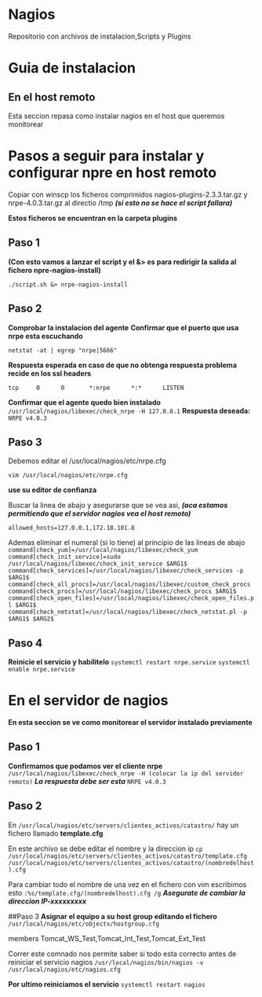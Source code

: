 # Nagios
Repositorio con archivos de instalacion,Scripts y Plugins 

# Guia de instalacion 

## En el host remoto
Esta seccion repasa como instalar nagios en el host que queremos monitorear
# Pasos a seguir para instalar y configurar npre en host remoto

Copiar con winscp los ficheros comprimidos nagios-plugins-2.3.3.tar.gz y nrpe-4.0.3.tar.gz al directio /tmp
***(si esto no se hace el script fallara)***

**Estos ficheros se encuentran en la carpeta plugins**

## Paso 1

**(Con esto vamos a lanzar el script y el &> es para redirigir la salida al fichero npre-nagios-install)**

`./script.sh &> nrpe-nagios-install`


## Paso 2 
**Comprobar la instalacion del agente**
**Confirmar que el puerto que usa nrpe esta escuchando**

`netstat -at | egrep "nrpe|5666"`

**Respuesta esperada en caso de que no obtenga respuesta problema recide en los ssl headers**


`tcp     0      0       *:nrpe      *:*      LISTEN`

**Confirmar que el agente quedo bien instalado**
`/usr/local/nagios/libexec/check_nrpe -H 127.0.0.1`
**Respuesta deseada:**
`NRPE v4.0.3`

 

## Paso 3
Debemos editar el /usr/local/nagios/etc/nrpe.cfg

`vim /usr/local/nagios/etc/nrpe.cfg`

 **use su editor de confianza**

Buscar la linea de abajo y asegurarse que se vea asi, ***(aca estamos permitiendo que el servidor nagios vea el host remoto)***

`allowed_hosts=127.0.0.1,172.18.101.8`

Ademas eliminar el numeral (si lo tiene) al principio de las lineas de abajo
`command[check_yum]=/usr/local/nagios/libexec/check_yum
command[check_init_service]=sudo /usr/local/nagios/libexec/check_init_service $ARG1$
command[check_services]=/usr/local/nagios/libexec/check_services -p $ARG1$
command[check_all_procs]=/usr/local/nagios/libexec/custom_check_procs
command[check_procs]=/usr/local/nagios/libexec/check_procs $ARG1$
command[check_open_files]=/usr/local/nagios/libexec/check_open_files.pl $ARG1$
command[check_netstat]=/usr/local/nagios/libexec/check_netstat.pl -p $ARG1$ $ARG2$`

## Paso 4
**Reinicie el servicio y habilitelo** 
`systemctl restart nrpe.service`
`systemctl enable nrpe.service`

 

# En el servidor de nagios
**En esta seccion se ve como monitorear el servidor instalado previamente**
## Paso 1 
**Confirmamos que podamos ver el cliente nrpe**
`/usr/local/nagios/libexec/check_nrpe -H (colocar la ip del servidor remoto)`
***La respuesta debe ser esta***
`NRPE v4.0.3`

 

## Paso 2
En `/usr/local/nagios/etc/servers/clientes_activos/catastro/` hay un fichero llamado **template.cfg**

En este archivo se debe editar el nombre y la direccion ip
`cp /usr/local/nagios/etc/servers/clientes_activos/catastro/template.cfg /usr/local/nagios/etc/servers/clientes_activos/catastro/(nombredelhost).cfg`

Para cambiar todo el nombre de una vez en el fichero con vim escribimos esto
`:%s/template.cfg/(nombredelhost).cfg /g`
***Asegurate de cambiar la direccion IP-xxxxxxxxx***

 

##Paso 3
**Asignar el equipo a su host group editando el fichero** 
`/usr/local/nagios/etc/objects/hostgroup.cfg`

 

members                                 Tomcat_WS_Test,Tomcat_Int_Test,Tomcat_Ext_Test

 

Correr este comnado nos permite saber si todo esta correcto antes de reiniciar el servicio nagios
`/usr/local/nagios/bin/nagios -v /usr/local/nagios/etc/nagios.cfg`

 

**Por ultimo reiniciamos el servicio**
`systemctl restart nagios`
